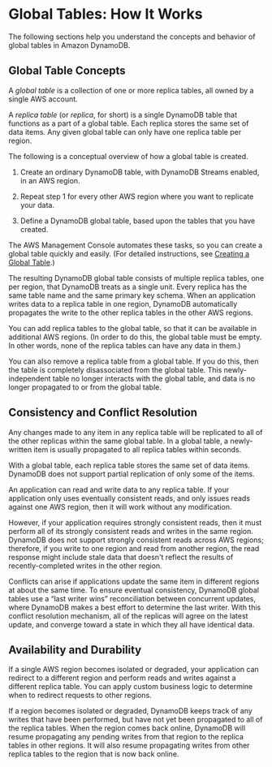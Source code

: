 # Global Tables: How It Works<a name="globaltables_HowItWorks"></a>

 The following sections help you understand the concepts and behavior of global tables in Amazon DynamoDB\. 

## Global Table Concepts<a name="globaltables_HowItWorks.KeyConcepts"></a>

A *global table* is a collection of one or more replica tables, all owned by a single AWS account\.

A *replica table* \(or *replica*, for short\) is a single DynamoDB table that functions as a part of a global table\. Each replica stores the same set of data items\. Any given global table can only have one replica table per region\.

The following is a conceptual overview of how a global table is created\.

1. Create an ordinary DynamoDB table, with DynamoDB Streams enabled, in an AWS region\.

1. Repeat step 1 for every other AWS region where you want to replicate your data\.

1. Define a DynamoDB global table, based upon the tables that you have created\.

The AWS Management Console automates these tasks, so you can create a global table quickly and easily\. \(For detailed instructions, see [Creating a Global Table](globaltables.tutorial.md)\.\)

The resulting DynamoDB global table consists of multiple replica tables, one per region, that DynamoDB treats as a single unit\. Every replica has the same table name and the same primary key schema\. When an application writes data to a replica table in one region, DynamoDB automatically propagates the write to the other replica tables in the other AWS regions\.

You can add replica tables to the global table, so that it can be available in additional AWS regions\. \(In order to do this, the global table must be empty\. In other words, none of the replica tables can have any data in them\.\)

You can also remove a replica table from a global table\. If you do this, then the table is completely disassociated from the global table\. This newly\-independent table no longer interacts with the global table, and data is no longer propagated to or from the global table\.

## Consistency and Conflict Resolution<a name="globaltables_HowItWorks.conflict-resolution"></a>

Any changes made to any item in any replica table will be replicated to all of the other replicas within the same global table\. In a global table, a newly\-written item is usually propagated to all replica tables within seconds\.

With a global table, each replica table stores the same set of data items\. DynamoDB does not support partial replication of only some of the items\.

An application can read and write data to any replica table\. If your application only uses eventually consistent reads, and only issues reads against one AWS region, then it will work without any modification\.

However, if your application requires strongly consistent reads, then it must perform all of its strongly consistent reads and writes in the same region\. DynamoDB does not support strongly consistent reads across AWS regions; therefore, if you write to one region and read from another region, the read response might include stale data that doesn't reflect the results of recently\-completed writes in the other region\. 

Conflicts can arise if applications update the same item in different regions at about the same time\. To ensure eventual consistency, DynamoDB global tables use a “last writer wins” reconciliation between concurrent updates, where DynamoDB makes a best effort to determine the last writer\. With this conflict resolution mechanism, all of the replicas will agree on the latest update, and converge toward a state in which they all have identical data\. 

## Availability and Durability<a name="globaltables_HowItWorks.availability-durability"></a>

If a single AWS region becomes isolated or degraded, your application can redirect to a different region and perform reads and writes against a different replica table\. You can apply custom business logic to determine when to redirect requests to other regions\. 

If a region becomes isolated or degraded, DynamoDB keeps track of any writes that have been performed, but have not yet been propagated to all of the replica tables\. When the region comes back online, DynamoDB will resume propagating any pending writes from that region to the replica tables in other regions\. It will also resume propagating writes from other replica tables to the region that is now back online\.